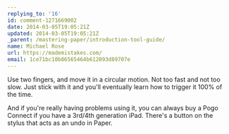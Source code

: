 ```yaml
---
replying_to: '16'
id: comment-1271669002
date: 2014-03-05T19:05:21Z
updated: 2014-03-05T19:05:21Z
_parent: /mastering-paper/introduction-tool-guide/
name: Michael Rose
url: https://mademistakes.com/
email: 1ce71bc10b86565464b612093d89707e
---
```


Use two fingers, and move it in a circular motion. Not too fast and not too
slow. Just stick with it and you'll eventually learn how to trigger it 100% of
the time.

And if you're really having problems using it, you can always buy a Pogo Connect
if you have a 3rd/4th generation iPad. There's a button on the stylus that acts
as an undo in Paper.
